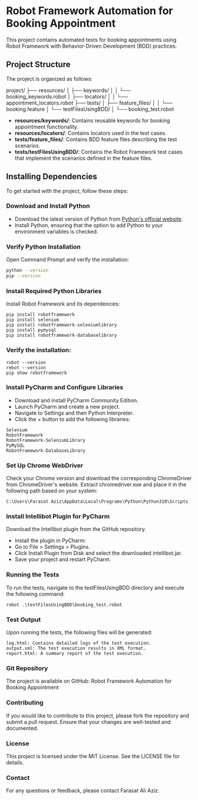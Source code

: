 # Robot Framework Automation for Booking Appointment

This project contains automated tests for booking appointments using Robot Framework with Behavior-Driven Development (BDD) practices.

## Project Structure

The project is organized as follows:

project/ ├── resources/ │ ├── keywords/ │ │ └── booking_keywords.robot │ ├── locators/ │ │ └── appointment_locators.robot ├── tests/ │ ├── feature_files/ │ │ └── booking.feature │ └── testFilesUsingBDD/ │ └── booking_test.robot


- **resources/keywords/**: Contains reusable keywords for booking appointment functionality.
- **resources/locators/**: Contains locators used in the test cases.
- **tests/feature_files/**: Contains BDD feature files describing the test scenarios.
- **tests/testFilesUsingBDD/**: Contains the Robot Framework test cases that implement the scenarios defined in the feature files.

## Installing Dependencies

To get started with the project, follow these steps:

### Download and Install Python

- Download the latest version of Python from [Python's official website](https://www.python.org/downloads/).
- Install Python, ensuring that the option to add Python to your environment variables is checked.

### Verify Python Installation

Open Command Prompt and verify the installation:

```bash
python --version
pip --version
```

### Install Required Python Libraries
Install Robot Framework and its dependencies:
```
pip install robotframework
pip install selenium
pip install robotframework-seleniumlibrary
pip install pymysql
pip install robotframework-databaselibrary
```
### Verify the installation:
```
robot --version
rebot --version
pip show robotframework
```
### Install PyCharm and Configure Libraries
- Download and install PyCharm Community Edition.
- Launch PyCharm and create a new project.
- Navigate to Settings and then Python Interpreter.
- Click the + button to add the following libraries:
```
Selenium
RobotFramework
RobotFramework-SeleniumLibrary
PyMySQL
RobotFramework-DatabaseLibrary
```
### Set Up Chrome WebDriver
Check your Chrome version and download the corresponding ChromeDriver from ChromeDriver's website.
Extract chromedriver.exe and place it in the following path based on your system:
```
C:\Users\Farasat Aziz\AppData\Local\Programs\Python\Python310\Scripts
```
### Install Intellibot Plugin for PyCharm
Download the Intellibot plugin from the GitHub repository.
- Install the plugin in PyCharm:
- Go to File > Settings > Plugins.
- Click Install Plugin from Disk and select the downloaded intellibot.jar.
- Save your project and restart PyCharm.

### Running the Tests
To run the tests, navigate to the testFilesUsingBDD directory and execute the following command:

```
robot .\testFilesUsingBDD\booking_test.robot
```
### Test Output
Upon running the tests, the following files will be generated:
```
log.html: Contains detailed logs of the test execution.
output.xml: The test execution results in XML format.
report.html: A summary report of the test execution.
```
### Git Repository
The project is available on GitHub:
Robot Framework Automation for Booking Appointment

### Contributing
If you would like to contribute to this project, please fork the repository and submit a pull request. Ensure that your changes are well-tested and documented.

### License
This project is licensed under the MIT License. See the LICENSE file for details.

### Contact
For any questions or feedback, please contact Farasat Ali Aziz.
